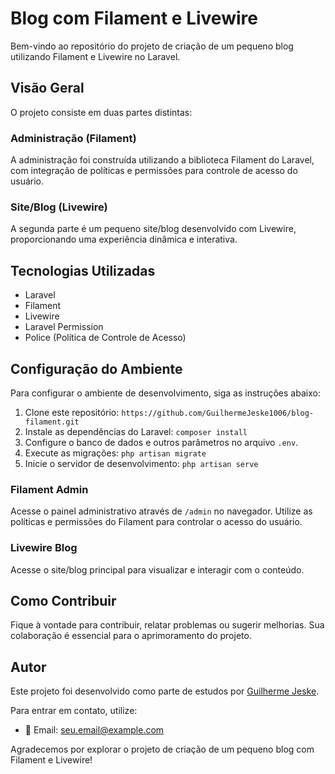 # Blog com Filament e Livewire

Bem-vindo ao repositório do projeto de criação de um pequeno blog utilizando Filament e Livewire no Laravel.

## Visão Geral

O projeto consiste em duas partes distintas:

### Administração (Filament)

A administração foi construída utilizando a biblioteca Filament do Laravel, com integração de políticas e permissões para controle de acesso do usuário.

### Site/Blog (Livewire)

A segunda parte é um pequeno site/blog desenvolvido com Livewire, proporcionando uma experiência dinâmica e interativa.

## Tecnologias Utilizadas

- Laravel
- Filament
- Livewire
- Laravel Permission
- Police (Política de Controle de Acesso)

## Configuração do Ambiente

Para configurar o ambiente de desenvolvimento, siga as instruções abaixo:

1. Clone este repositório: `https://github.com/GuilhermeJeske1006/blog-filament.git`
2. Instale as dependências do Laravel: `composer install`
3. Configure o banco de dados e outros parâmetros no arquivo `.env`.
4. Execute as migrações: `php artisan migrate`
5. Inicie o servidor de desenvolvimento: `php artisan serve`

### Filament Admin

Acesse o painel administrativo através de `/admin` no navegador. Utilize as políticas e permissões do Filament para controlar o acesso do usuário.

### Livewire Blog

Acesse o site/blog principal para visualizar e interagir com o conteúdo.

## Como Contribuir

Fique à vontade para contribuir, relatar problemas ou sugerir melhorias. Sua colaboração é essencial para o aprimoramento do projeto.

## Autor

Este projeto foi desenvolvido como parte de estudos por [Guilherme Jeske](https://github.com/GuilhermeJeske1006/).

Para entrar em contato, utilize:

- 📧 Email: seu.email@example.com

Agradecemos por explorar o projeto de criação de um pequeno blog com Filament e Livewire!
